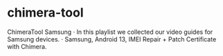 # chimera-tool
ChimeraTool Samsung · In this playlist we collected our video guides for Samsung devices. · Samsung, Android 13, IMEI Repair + Patch Certificate with Chimera.
